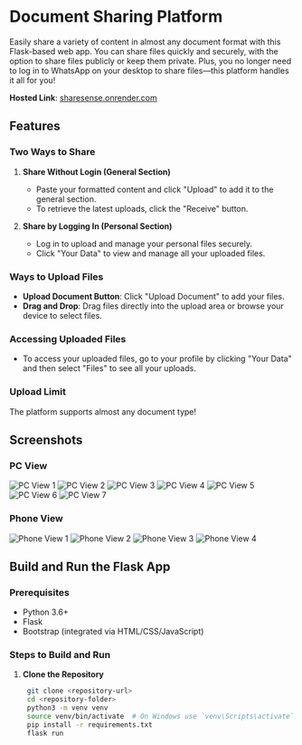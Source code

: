 # Document Sharing Platform

Easily share a variety of content in almost any document format with this Flask-based web app. You can share files quickly and securely, with the option to share files publicly or keep them private. Plus, you no longer need to log in to WhatsApp on your desktop to share files—this platform handles it
all for you!

**Hosted Link**: [sharesense.onrender.com](https://sharesense.onrender.com)

## Features

### Two Ways to Share

1. **Share Without Login (General Section)**

   - Paste your formatted content and click "Upload" to add it to the general section.
   - To retrieve the latest uploads, click the "Receive" button.

2. **Share by Logging In (Personal Section)**
   - Log in to upload and manage your personal files securely.
   - Click "Your Data" to view and manage all your uploaded files.

### Ways to Upload Files

- **Upload Document Button**: Click "Upload Document" to add your files.
- **Drag and Drop**: Drag files directly into the upload area or browse your device to select files.

### Accessing Uploaded Files

- To access your uploaded files, go to your profile by clicking "Your Data" and then select "Files" to see all your uploads.

### Upload Limit

The platform supports almost any document type!

## Screenshots

### PC View

![PC View 1](ss/pc1.png)
![PC View 2](ss/pc2.png)
![PC View 3](ss/pc3.png)
![PC View 4](ss/pc4.png)
![PC View 5](ss/pc5.png)
![PC View 6](ss/pc6.png)
![PC View 7](ss/pc7.png)

### Phone View

![Phone View 1](ss/phone1.png)
![Phone View 2](ss/phone2.png)
![Phone View 3](ss/phone3.png)
![Phone View 4](ss/phone4.png)

## Build and Run the Flask App

### Prerequisites

- Python 3.6+
- Flask
- Bootstrap (integrated via HTML/CSS/JavaScript)

### Steps to Build and Run

1. **Clone the Repository**
   ```bash
    git clone <repository-url>
    cd <repository-folder>
    python3 -m venv venv
    source venv/bin/activate  # On Windows use `venv\Scripts\activate`
    pip install -r requirements.txt
    flask run
   ```
